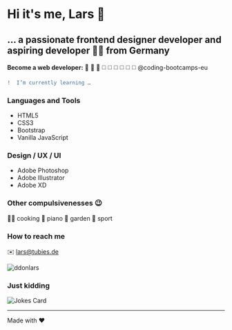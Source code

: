 # Hi it's me, Lars 👋
## … a passionate frontend designer developer and aspiring developer :man_technologist: from Germany

**Become a web developer:** :white_square_button: :white_square_button: :white_square_button: :white_medium_square: :white_medium_square: :white_medium_square: :white_medium_square: :white_medium_square: :white_medium_square:
@coding-bootcamps-eu

```diff
!  I’m currently learning …
```

### Languages and Tools
- HTML5
- CSS3
- Bootstrap
- Vanilla JavaScript

### Design / UX / UI
- Adobe Photoshop
- Adobe Illustrator
- Adobe XD

### Other compulsivenesses :wink:
 
:man_cook: cooking
:musical_keyboard: piano
:seedling: garden
:badminton: sport

### How to reach me
:envelope: lars@tubies.de

<img src="https://komarev.com/ghpvc/?username=ddonlars&label=Profile%20views&color=0e75b6&style=flat" alt="ddonlars" />

### Just kidding

![Jokes Card](https://readme-jokes.vercel.app/api?hideBorder&theme=vue) 

---

Made with :hearts:

